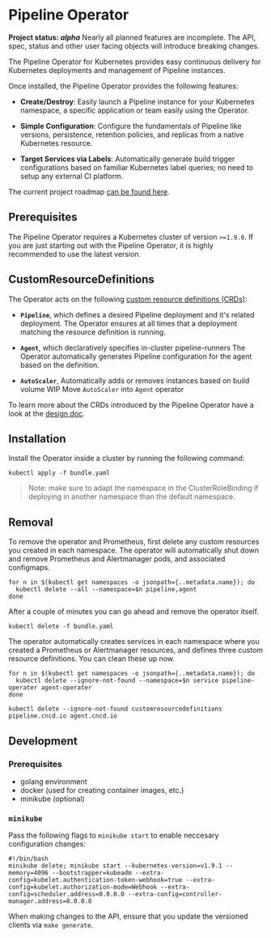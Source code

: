 # Pipeline Operator

**Project status: *alpha*** Nearly all planned features are incomplete. The API, spec, status and other user facing objects will introduce breaking changes.

The Pipeline Operator for Kubernetes provides easy continuous delivery for Kubernetes deployments and management of Pipeline instances.

Once installed, the Pipeline Operator provides the following features:

* **Create/Destroy**: Easily launch a Pipeline instance for your Kubernetes namespace,
  a specific application or team easily using the Operator.

* **Simple Configuration**: Configure the fundamentals of Pipeline like versions, persistence,
  retention policies, and replicas from a native Kubernetes resource.

* **Target Services via Labels**: Automatically generate build trigger configurations based
  on familiar Kubernetes label queries; no need to setup any external CI platform.

The current project roadmap [can be found here](./ROADMAP.md).

## Prerequisites

The Pipeline Operator requires a Kubernetes cluster of version `>=1.9.0`. If you are just starting out with the
Pipeline Operator, it is highly recommended to use the latest version.

## CustomResourceDefinitions

The Operator acts on the following [custom resource definitions (CRDs)](https://kubernetes.io/docs/tasks/access-kubernetes-api/extend-api-custom-resource-definitions/):

* **`Pipeline`**, which defines a desired Pipeline deployment and it's related deployment.
  The Operator ensures at all times that a deployment matching the resource definition is running.

* **`Agent`**, which declaratively specifies in-cluster pipeline-runners
  The Operator automatically generates Pipeline configuration for the agent based on the definition.

* **`AutoScaler`**, Automatically adds or removes instances based on build volume
  WIP Move `AutoScaler` into `Agent` operator

To learn more about the CRDs introduced by the Pipeline Operator have a look
at the [design doc](docs/design.md).

## Installation

Install the Operator inside a cluster by running the following command:

```
kubectl apply -f bundle.yaml
```

> Note: make sure to adapt the namespace in the ClusterRoleBinding if deploying in another namespace than the default namespace.

## Removal

To remove the operator and Prometheus, first delete any custom resources you created in each namespace. The
operator will automatically shut down and remove Prometheus and Alertmanager pods, and associated configmaps.

```
for n in $(kubectl get namespaces -o jsonpath={..metadata.name}); do
  kubectl delete --all --namespace=$n pipeline,agent
done
```

After a couple of minutes you can go ahead and remove the operator itself.

```
kubectl delete -f bundle.yaml
```

The operator automatically creates services in each namespace where you created a Prometheus or Alertmanager resources,
and defines three custom resource definitions. You can clean these up now.

```
for n in $(kubectl get namespaces -o jsonpath={..metadata.name}); do
  kubectl delete --ignore-not-found --namespace=$n service pipeline-operater agent-operater
done

kubectl delete --ignore-not-found customresourcedefinitions pipeline.cncd.io agent.cncd.io
```

## Development

### Prerequisites

- golang environment
- docker (used for creating container images, etc.)
- minikube (optional)

### `minikube`

Pass the following flags to `minikube start` to enable neccesary configuration changes:
```
#!/bin/bash
minikube delete; minikube start --kubernetes-version=v1.9.1 --memory=4096 --bootstrapper=kubeadm --extra-config=kubelet.authentication-token-webhook=true --extra-config=kubelet.authorization-mode=Webhook --extra-config=scheduler.address=0.0.0.0 --extra-config=controller-manager.address=0.0.0.0
```

When making changes to the API, ensure that you update the versioned clients via `make generate`.
